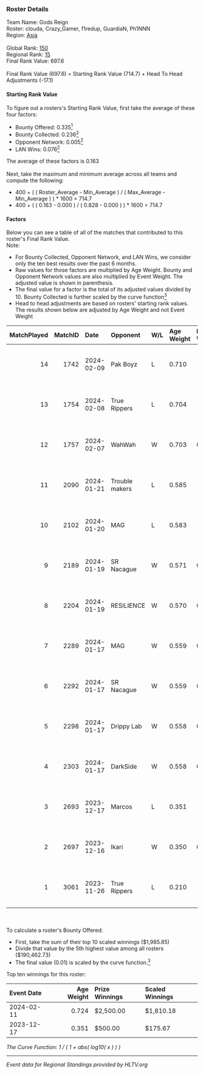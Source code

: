 ### Roster Details<br />
Team Name: Gods Reign<br />
Roster: clouda, Crazy_Gamer, f1redup, GuardiaN, Ph1NNN<br />
Region: [Asia]( ../standings_asia.md)<br />
<br />
Global Rank: [150](../standings_global.md)<br />
Regional Rank: [15]( ../standings_asia.md)<br />
Final Rank Value:  697.6<br />
<br />
Final Rank Value (697.6) = Starting Rank Value (714.7) + Head To Head Adjustments (-17.1)<br />

#### Starting Rank Value<br />
To figure out a rosters's Starting Rank Value, first take the average of these four factors:<br />
- Bounty Offered: 0.335[<sup>1</sup>](#table2)
- Bounty Collected: 0.236[<sup>2</sup>](#table1)
- Opponent Network: 0.005[<sup>2</sup>](#table1)
- LAN Wins: 0.076[<sup>2</sup>](#table1)

The average of these factors is 0.163<br />
<br />
Next, take the maximum and minimum average across all teams and compute the following:<br />
- 400 + ( ( Roster_Average - Min_Average ) / ( Max_Average - Min_Average ) ) * 1600 = 714.7
- 400 + ( ( 0.163 - 0.000 ) / ( 0.828 - 0.000 ) ) * 1600 = 714.7


#### Factors<br />
Below you can see a table of all of the matches that contributed to this roster's Final Rank Value.<br />
Note:<br />

- For Bounty Collected, Opponent Network, and LAN Wins, we consider only the ten best results over the past 6 months.
- Raw values for those factors are multiplied by Age Weight. Bounty and Opponent Network values are also multiplied by Event Weight. The adjusted value is shown in parenthesis.
- The final value for a factor is the total of its adjusted values divided by 10. Bounty Collected is further scaled by the curve function[<sup>3</sup>](#curveFunction)
- Head to head adjustments are based on rosters' starting rank values. The results shown below are adjusted by Age Weight and not Event Weight
<span id="table1"></span><br />


| MatchPlayed | MatchID | Date       | Opponent       | W/L | Age Weight | Event Weight | Bounty Collected | Opponent Network | LAN Wins  | H2H Adjustment | Participating Roster                           |
| -: | -: | :- | :- | :- | :- | :- | :- | :- | :- | -: | :- |
|          14 |    1742 | 2024-02-09 | Pak Boyz       | L   | 0.710      | -            | -                | -                | -         |          -8.67 | clouda, Crazy_Gamer, f1redup, GuardiaN, Ph1NNN |
|          13 |    1754 | 2024-02-08 | True Rippers   | L   | 0.704      | -            | -                | -                | -         |          -6.64 | clouda, Crazy_Gamer, f1redup, GuardiaN, Ph1NNN |
|          12 |    1757 | 2024-02-07 | WahWah         | W   | 0.703      | 0.435        | 0.019 (0.006)    | 0.033 (0.010)    | 1 (0.703) |          11.42 | clouda, Crazy_Gamer, f1redup, GuardiaN, Ph1NNN |
|          11 |    2090 | 2024-01-21 | Trouble makers | L   | 0.585      | -            | -                | -                | -         |         -14.03 | clouda, Crazy_Gamer, CycloneF, f1redup, Ph1NNN |
|          10 |    2102 | 2024-01-20 | MAG            | L   | 0.583      | -            | -                | -                | -         |         -13.63 | clouda, Crazy_Gamer, CycloneF, f1redup, Ph1NNN |
|           9 |    2189 | 2024-01-19 | SR Nacague     | W   | 0.571      | 0.143        | 0.000 (0.000)    | 0.078 (0.006)    | 0 (0.000) |           2.69 | clouda, Crazy_Gamer, CycloneF, f1redup, Ph1NNN |
|           8 |    2204 | 2024-01-19 | RESILIENCE     | W   | 0.570      | 0.143        | 0.000 (0.000)    | 0.026 (0.002)    | 0 (0.000) |           2.33 | clouda, Crazy_Gamer, CycloneF, f1redup, Ph1NNN |
|           7 |    2289 | 2024-01-17 | MAG            | W   | 0.559      | 0.143        | 0.000 (0.000)    | 0.237 (0.019)    | 0 (0.000) |           4.37 | clouda, Crazy_Gamer, CycloneF, f1redup, Ph1NNN |
|           6 |    2292 | 2024-01-17 | SR Nacague     | W   | 0.559      | 0.143        | 0.000 (0.000)    | 0.078 (0.006)    | 0 (0.000) |           2.79 | clouda, Crazy_Gamer, CycloneF, f1redup, Ph1NNN |
|           5 |    2298 | 2024-01-17 | Drippy Lab     | W   | 0.558      | 0.143        | 0.000 (0.000)    | 0.052 (0.004)    | 0 (0.000) |           2.67 | clouda, Crazy_Gamer, CycloneF, f1redup, Ph1NNN |
|           4 |    2303 | 2024-01-17 | DarkSide       | W   | 0.558      | 0.143        | 0.000 (0.000)    | 0.000 (0.000)    | 0 (0.000) |           2.59 | clouda, Crazy_Gamer, CycloneF, f1redup, Ph1NNN |
|           3 |    2693 | 2023-12-17 | Marcos         | L   | 0.351      | -            | -                | -                | -         |          -2.53 | clouda, Crazy_Gamer, CycloneF, f1redup, Ph1NNN |
|           2 |    2697 | 2023-12-16 | Ikari          | W   | 0.350      | 0.262        | 0.000 (0.000)    | 0.000 (0.000)    | 0 (0.000) |           1.63 | clouda, Crazy_Gamer, CycloneF, f1redup, Ph1NNN |
|           1 |    3061 | 2023-11-26 | True Rippers   | L   | 0.210      | -            | -                | -                | -         |          -2.06 | clouda, Crazy_Gamer, CycloneF, f1redup, Ph1NNN |

<br />
<span id="table2"></span><br />
To calculate a roster's Bounty Offered:<br />

- First, take the sum of their top 10 scaled winnings ($1,985.85)
- Divide that value by the 5th highest value among all rosters ($190,462.73)
- The final value (0.01) is scaled by the curve function.[<sup>3</sup>](#curveFunction)

Top ten winnings for this roster:<br />

| Event Date | Age Weight | Prize Winnings | Scaled Winnings |
| :- | -: | :- | :- |
| 2024-02-11 |      0.724 | $2,500.00      | $1,810.18       |
| 2023-12-17 |      0.351 | $500.00        | $175.67         |


<span id="curveFunction"></span>_The Curve Function: 1 / ( 1 + abs( log10( x ) ) )_<br />

---
_Event data for Regional Standings provided by HLTV.org_<br />
